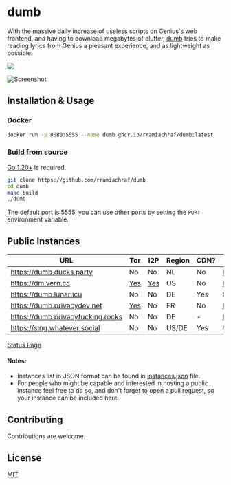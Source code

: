 # dumb
With the massive daily increase of useless scripts on Genius's web frontend, and having to download megabytes of clutter, [dumb](https://github.com/rramiachraf/dumb) tries to make reading lyrics from Genius a pleasant experience, and as lightweight as possible.

<a href="https://codeberg.org/rramiachraf/dumb"><img src="https://img.shields.io/badge/Codeberg-%232185d0" /></a>

![Screenshot](https://raw.githubusercontent.com/rramiachraf/dumb/main/screenshot.png)

## Installation & Usage
### Docker
```bash
docker run -p 8080:5555 --name dumb ghcr.io/rramiachraf/dumb:latest
```

### Build from source
[Go 1.20+](https://go.dev/dl) is required.
```bash
git clone https://github.com/rramiachraf/dumb
cd dumb
make build
./dumb
```

The default port is 5555, you can use other ports by setting the `PORT` environment variable.

## Public Instances
| URL                                           | Tor                                                                               | I2P                                                                        | Region | CDN? | Operator               
| ---                                           | ---                                                                               | ---                                                                        | ---    | ---  | ---                    
| <https://dumb.ducks.party>                    | No                                                                                | No                                                                         | NL     | No   | https://ducks.party 
| <https://dm.vern.cc>                          | [Yes](http://dm.vernccvbvyi5qhfzyqengccj7lkove6bjot2xhh5kajhwvidqafczrad.onion)   | [Yes](http://vernxpcpqi2y4uhu7to4rnjmyjjgzh3x3qxyzpmkhykefchkmleq.b32.i2p) | US     | No   | https://vern.cc        
| <https://dumb.lunar.icu>                      | No                                                                                | No                                                                         | DE     | Yes  | @MaximilianGT500       
| <https://dumb.privacydev.net>                 | [Yes](http://dumb.g4c3eya4clenolymqbpgwz3q3tawoxw56yhzk4vugqrl6dtu3ejvhjid.onion) | No                                                                         | FR     | No   | https://privacydev.net 
| <https://dumb.privacyfucking.rocks>           | No                                                                                | No                                                                         | DE     | -    | https://privacyfucking.rocks |
| <https://sing.whatever.social>                | No                                                                                | No                                                                         | US/DE  | Yes  | Whatever Social        

[Status Page](https://github.com/rramiachraf/dumb-instances)

#### Notes:
- Instances list in JSON format can be found in [instances.json](instances.json) file.
- For people who might be capable and interested in hosting a public instance feel free to do so, and don't forget to open a pull request, so your instance can be included here.

## Contributing
Contributions are welcome.

## License
[MIT](https://github.com/rramiachraf/dumb/blob/main/LICENCE)

